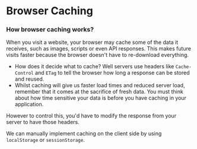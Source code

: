 # Browser Caching 

### How browser caching works?
When you visit a website, your browser may cache some of the data it receives, such as images, scripts or even API responses. This makes future visits faster because the browser doesn't have to re-download everything.
- How does it decide what to cache? Well servers use headers like `Cache-Control` and `ETag` to tell the browser how long a response can be stored and reused. 
- Whilst caching will give us faster load times and reduced server load, remember that it comes at the sacrifice of fresh data. You must think about how time sensitive your data is before you have caching in your application.

However to control this, you'd have to modify the response from your server to have those headers. 

We can manually implement caching on the client side by using `localStorage` or `sessionStorage`. 